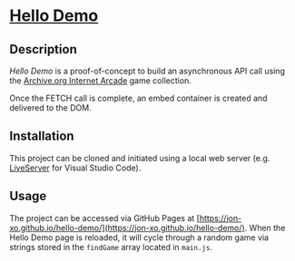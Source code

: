 # [Hello Demo](https://jon-xo.github.io/hello-demo/)

## Description

_Hello Demo_ is a proof-of-concept to build an asynchronous API call using the [Archive.org Internet Arcade](https://archive.org/details/internetarcade) game collection.

Once the FETCH call is complete, an embed container is created and delivered to the DOM.

## Installation

This project can be cloned and initiated using a local web server (e.g. [LiveServer](https://marketplace.visualstudio.com/items?itemName=ritwickdey.LiveServer) for Visual Studio Code).

## Usage

The project can be accessed via GitHub Pages at [https://jon-xo.github.io/hello-demo/](https://jon-xo.github.io/hello-demo/). When the Hello Demo page is reloaded, it will cycle through a random game via strings stored in the `findGame` array located in `main.js`.
